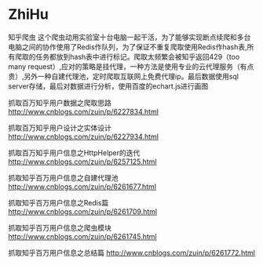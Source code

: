 
# ZhiHu
知乎爬虫
这个爬虫动用实验室十台电脑一起干活，为了能够实现断点续爬和多台电脑之间的协作使用了Redis作队列，为了保证不重复爬取使用Redis作hash表,所有爬取的任务都放到hash表中进行标记。爬取太频繁会被知乎返回429（too many request）,应对的策略是挂代理，一种方法是使用专业的云代理服务（有点贵）,另外一种自建代理池，定时爬取互联网上免费代理ip。最后数据使用sql server存储，最后对数据进行分析，使用百度的echart.js进行画图

抓取百万知乎用户数据之爬取思路 http://www.cnblogs.com/zuin/p/6227834.html 

抓取百万知乎用户设计之实体设计 http://www.cnblogs.com/zuin/p/6227934.html 

抓取百万知乎用户信息之HttpHelper的迭代 http://www.cnblogs.com/zuin/p/6257125.html 

抓取知乎百万用户信息之自建代理池 http://www.cnblogs.com/zuin/p/6261677.html

抓取知乎百万用户信息之Redis篇 http://www.cnblogs.com/zuin/p/6261709.html 

抓取知乎百万用户信息之爬虫模块 http://www.cnblogs.com/zuin/p/6261745.html  

抓取知乎百万用户信息之总结篇 http://www.cnblogs.com/zuin/p/6261772.html                                        
